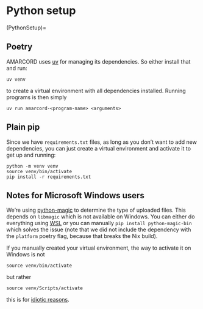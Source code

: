 # Python setup

(PythonSetup)=
## Poetry
AMARCORD uses [uv](https://docs.astral.sh/uv/) for managing its dependencies. So either install that and run:

```
uv venv
```

to create a virtual environment with all dependencies installed. Running programs is then simply

```
uv run amarcord-<program-name> <arguments>
```

## Plain pip

Since we have `requirements.txt` files, as long as you don’t want to add new dependencies, you can just create a virtual environment and activate it to get up and running:

```
python -m venv venv
source venv/bin/activate
pip install -r requirements.txt
```

## Notes for Microsoft Windows users

We’re using [python-magic](https://pypi.org/project/python-magic/) to determine the type of uploaded files. This depends on `libmagic` which is not available on Windows. You can either do everything using [WSL](https://learn.microsoft.com/en-us/windows/wsl/install) or you can manually `pip install python-magic-bin` which solves the issue (note that we did not include the dependency with the `platform` poetry flag, because that breaks the Nix build).

If you manually created your virtual environment, the way to activate it on Windows is not

``` shell
source venv/bin/activate
```

but rather

``` shell
source venv/Scripts/activate
```

this is for [idiotic reasons](https://stackoverflow.com/questions/43826134/why-is-the-bin-directory-named-differently-scripts-on-windows).
